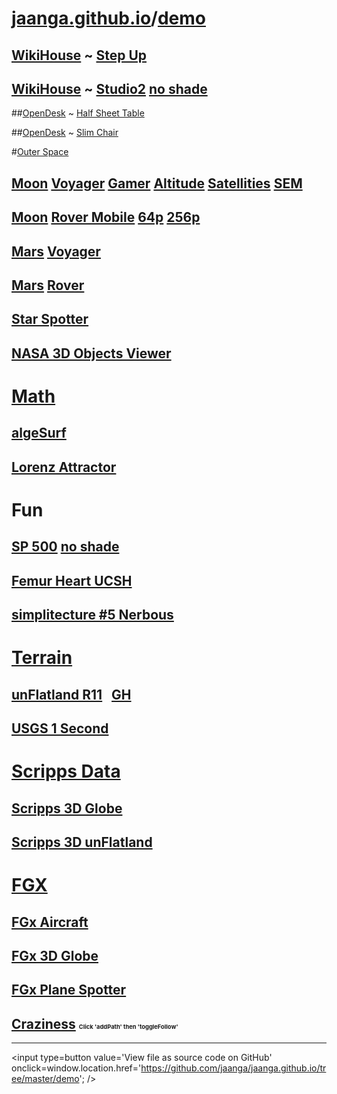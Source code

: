 [jaanga.github.io]( http://jaanga.github.io/ )/[demo]( http://jaanga.github.io/demo/ )
===
<span style=display:none; >[View as web page]( http://jaanga.github.io/demo/ "View file as a web page." ) </span>

## [WikiHouse]( http://wikihouse.github.io/viewer-experiments/ ) ~ [Step Up]( http://wikihouse.github.io/viewer-experiments/display-wikihouse-stepup1/display-wikihouse-stepup1-r2-phone.html )

## [WikiHouse]( http://wikihouse.github.io/viewer-experiments/ ) ~ [Studio2]( http://wikihouse.github.io/viewer-experiments/display-wikihouse-studio2/latest/index.html ) [no shade]( http://wikihouse.github.io/viewer-experiments/display-wikihouse-studio2/latest/index.html#intelhd )


##[OpenDesk]( http://opendesk.github.io/design-playground/ ) ~ [Half Sheet Table]( http://opendesk.github.io/design-playground/opendesk-half-sheet-table/latest/ )

##[OpenDesk]( http://opendesk.github.io/design-playground/ ) ~ [Slim Chair]( http://opendesk.github.io/design-playground/opendesk-slim-chair/latest/ )

#[Outer Space]( http://jaanga.github.io/outer-space/ )

## [Moon]( http://jaanga.github.io/moon/ ) [Voyager]( http://jaanga.github.io/moon/voyager/ ) [Gamer]( http://jaanga.github.io/moon/voyager/gamer/dev/ ) [Altitude]( http://jaanga.github.io/moon/voyager/altitude/dev/ ) [Satellities]( http://jaanga.github.io/moon/voyager/satellites/dev/ ) [SEM]( http://jaanga.github.io/moon/voyager/sun-earth-moon/dev/ )

## [Moon]( http://jaanga.github.io/moon ) [Rover Mobile]( http://jaanga.github.io/moon/rover-mobile/dev/ ) [64p]( http://jaanga.github.io/moon/rover-64p/dev/ ) [256p]( http://jaanga.github.io/moon/rover-256p/dev/ ) 

## [Mars]( http://jaanga.github.io/mars/ ) [Voyager]( http://jaanga.github.io/mars/voyager/gamer/dev/ )

## [Mars]( http://jaanga.github.io/mars/ ) [Rover]( http://jaanga.github.io/mars/rover/128p/dev/ )

## [Star Spotter]( http://jaanga.github.io/outer-space/star-spotter/dev/ )

## [NASA 3D Objects Viewer]( http://jaanga.github.io/outer-space/nasa-3d-objects-viewer/dev/ )


# [Math]( http://jaanga.github.io/algesurf/home-page/r3/index.html )

## [algeSurf]( http://jaanga.github.io/algesurf/function-graph/latest/ )

## [Lorenz Attractor]( http://jaanga.github.io/algesurf/chaotic-maps/lorenz-attractor/r2/lorenz-attractor.html )

# Fun

## [SP 500]( http://jaanga.github.io/sp500/dev/index.html ) [no shade]( http://jaanga.github.io/sp500/dev/index.html#intelhd )
## [Femur Heart UCSH]( http://theo-armour.github.io/ucsf/ )
## [simplitecture #5 Nerbous]( http://atechathon.github.io/simplitechture/simplitechture-05-nerbous.html )

# [Terrain]( http://jaanga.github.io/terrain-viewer/readme-reader.html )

## [unFlatland R11]( http://jaanga.github.io/terrain-viewer/un-flatland/latest/ ) &nbsp; [GH]( https://github.com/jaanga/terrain-viewer/tree/gh-pages/un-flatland )
## [USGS 1 Second]( http://jaanga.github.io/terrain-usgs-viewers/png-usgs-viewer-3d-unflatland/latest/ )

# [Scripps Data]( http://topex.ucsd.edu/index.html )

## [Scripps 3D Globe]( http://jaanga.github.io/terrain-srtm30-plus-viewers/png-tms7-viewer-3d-globe-low/latest/ )
## [Scripps 3D unFlatland]( http://jaanga.github.io/terrain-srtm30-plus-viewers/png-tms7-viewer-3d-unflatland-features/latest/ )


# [FGX]( http://fgx.github.io/ )
## [FGx Aircraft]( http://fgx.github.io/fgx-aircraft-overview/latest/ )
## [FGx 3D Globe]( http://fgx.github.io/fgx-globe/fgx-globe-r5/index.html )
## [FGx Plane Spotter]( http://jaanga.github.io/fgx-plane-spotter/latest/ ) 
## [Craziness]( http://jaanga.github.io/terrain-viewer/un-flatland/r11/un-flatland-r11-debug.html ) <span style=font-size:7pt; >Click 'addPath' then 'toggleFollow'</span>

---
<!--
#[Art Scott Orbit Thingy]( http://theo-armour.github.io/explayrimental/art-scott/art-scott-orbit-thingy.html )

## [Drawing on HeightMap]( http://jaanga.github.io/cookbook/drawing-on-heightmap/drawing-on-heightmap.html )
##[Array of Cubes Riding Sin Wave]( http://theo-armour.github.io/explayrimental/tumblrs/2014-11-27-2d-array-cubes-sin-wave.html )

-->

<input type=button value='View file as source code on GitHub' onclick=window.location.href='https://github.com/jaanga/jaanga.github.io/tree/master/demo'; />
